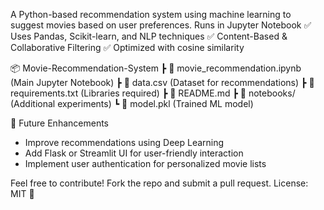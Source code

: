 A Python-based recommendation system using machine learning to suggest movies based on user preferences.
Runs in Jupyter Notebook
✅ Uses Pandas, Scikit-learn, and NLP techniques
✅ Content-Based & Collaborative Filtering
✅ Optimized with cosine similarity

📦 Movie-Recommendation-System
 ┣ 📜 movie_recommendation.ipynb  (Main Jupyter Notebook)
 ┣ 📜 data.csv  (Dataset for recommendations)
 ┣ 📜 requirements.txt  (Libraries required)
 ┣ 📜 README.md
 ┣ 📜 notebooks/ (Additional experiments)
 ┗ 📜 model.pkl (Trained ML model)

 🔮 Future Enhancements
- Improve recommendations using Deep Learning
- Add Flask or Streamlit UI for user-friendly interaction
- Implement user authentication for personalized movie lists


Feel free to contribute! Fork the repo and submit a pull request.
License: MIT 📜


